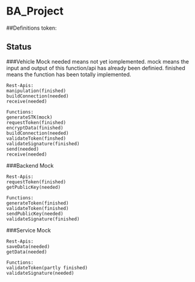 # BA_Project

##Definitions
token: 


## Status
###Vehicle Mock
needed means not yet iomplemented.
mock means the input and output of this function/api has already been definied. 
finished means the function has been totally implemented.

```
Rest-Apis:
manipulation(finished)
buildConnection(needed)
receive(needed)

Functions: 
generateSTK(mock)
requestToken(finished)
encryptData(finished)
buildConnection(needed)
validateToken(finshed)
validateSignature(finished)
send(needed)
receive(needed)
```

###Backend Mock

```
Rest-Apis:
requestToken(finished)
getPublicKey(needed)

Functions: 
generateToken(finished)
validateToken(finished)
sendPublicKey(needed)
validateSignature(finished)
```

###Service Mock
```
Rest-Apis:
saveData(needed)
getData(needed)

Functions: 
validateToken(partly finished)
validateSignature(needed)
```



 
